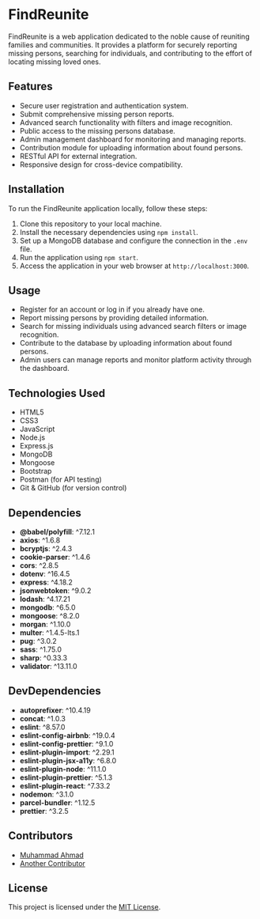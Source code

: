 # FindReunite

FindReunite is a web application dedicated to the noble cause of reuniting families and communities. It provides a platform for securely reporting missing persons, searching for individuals, and contributing to the effort of locating missing loved ones.

## Features

- Secure user registration and authentication system.
- Submit comprehensive missing person reports.
- Advanced search functionality with filters and image recognition.
- Public access to the missing persons database.
- Admin management dashboard for monitoring and managing reports.
- Contribution module for uploading information about found persons.
- RESTful API for external integration.
- Responsive design for cross-device compatibility.

## Installation

To run the FindReunite application locally, follow these steps:

1. Clone this repository to your local machine.
2. Install the necessary dependencies using `npm install`.
3. Set up a MongoDB database and configure the connection in the `.env` file.
4. Run the application using `npm start`.
5. Access the application in your web browser at `http://localhost:3000`.

## Usage

- Register for an account or log in if you already have one.
- Report missing persons by providing detailed information.
- Search for missing individuals using advanced search filters or image recognition.
- Contribute to the database by uploading information about found persons.
- Admin users can manage reports and monitor platform activity through the dashboard.

## Technologies Used

- HTML5
- CSS3
- JavaScript
- Node.js
- Express.js
- MongoDB
- Mongoose
- Bootstrap
- Postman (for API testing)
- Git & GitHub (for version control)

## Dependencies

- **@babel/polyfill**: ^7.12.1
- **axios**: ^1.6.8
- **bcryptjs**: ^2.4.3
- **cookie-parser**: ^1.4.6
- **cors**: ^2.8.5
- **dotenv**: ^16.4.5
- **express**: ^4.18.2
- **jsonwebtoken**: ^9.0.2
- **lodash**: ^4.17.21
- **mongodb**: ^6.5.0
- **mongoose**: ^8.2.0
- **morgan**: ^1.10.0
- **multer**: ^1.4.5-lts.1
- **pug**: ^3.0.2
- **sass**: ^1.75.0
- **sharp**: ^0.33.3
- **validator**: ^13.11.0

## DevDependencies

- **autoprefixer**: ^10.4.19
- **concat**: ^1.0.3
- **eslint**: ^8.57.0
- **eslint-config-airbnb**: ^19.0.4
- **eslint-config-prettier**: ^9.1.0
- **eslint-plugin-import**: ^2.29.1
- **eslint-plugin-jsx-a11y**: ^6.8.0
- **eslint-plugin-node**: ^11.1.0
- **eslint-plugin-prettier**: ^5.1.3
- **eslint-plugin-react**: ^7.33.2
- **nodemon**: ^3.1.0
- **parcel-bundler**: ^1.12.5
- **prettier**: ^3.2.5

## Contributors

- [Muhammad Ahmad](https://github.com/muhammad-admad66)
- [Another Contributor](https://github.com/anotherusername)

## License

This project is licensed under the [MIT License](LICENSE).

